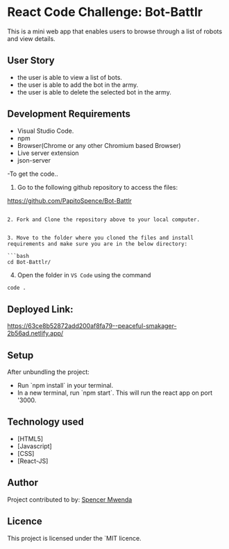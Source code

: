 # React Code Challenge: Bot-Battlr

This is a mini web app that enables users to browse through a list of robots and view  details.
## User Story
- the user is able to view a list of bots.
- the user is able to add the bot in the army.
- the user is able to delete the selected bot in the army.

## Development Requirements

- Visual Studio Code.
- npm 
- Browser(Chrome or any other Chromium based Browser)
- Live server  extension
- json-server

-To get the code..

1. Go to the following github repository to access the files:

https://github.com/PapitoSpence/Bot-Battlr
```

2. Fork and Clone the repository above to your local computer.


3. Move to the folder where you cloned the files and install requirements and make sure you are in the below directory:

```bash
cd Bot-Battlr/
```
4. Open the folder in `VS Code` using the command 
```bash
code .
```


## Deployed Link: 

https://63ce8b52872add200af8fa79--peaceful-smakager-2b56ad.netlify.app/




## Setup

After unbundling the project:
<ul>
 
 <li>Run `npm install` in your terminal.</li>
 <li>In a new terminal, run `npm start`. This will run the react app on port '3000.</li>
 
 </ul>



## Technology used

- [HTML5]
- [Javascript]
- [CSS]
- [React-JS]


## Author
Project contributed to by:
 [Spencer Mwenda](https://github.com/PapitoSpence/)

## Licence
This project is licensed under the `MIT licence.

